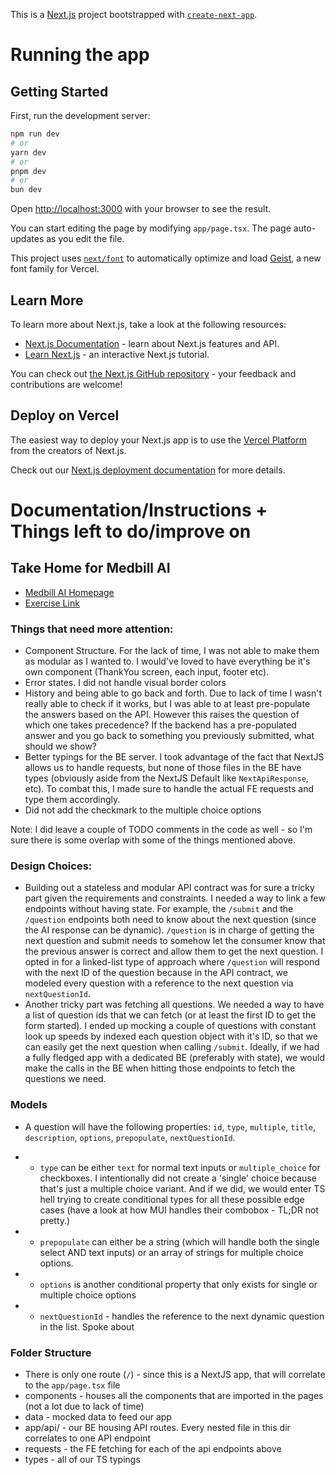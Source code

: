 This is a [Next.js](https://nextjs.org) project bootstrapped with [`create-next-app`](https://nextjs.org/docs/app/api-reference/cli/create-next-app).

# Running the app

## Getting Started

First, run the development server:

```bash
npm run dev
# or
yarn dev
# or
pnpm dev
# or
bun dev
```

Open [http://localhost:3000](http://localhost:3000) with your browser to see the result.

You can start editing the page by modifying `app/page.tsx`. The page auto-updates as you edit the file.

This project uses [`next/font`](https://nextjs.org/docs/app/building-your-application/optimizing/fonts) to automatically optimize and load [Geist](https://vercel.com/font), a new font family for Vercel.

## Learn More

To learn more about Next.js, take a look at the following resources:

- [Next.js Documentation](https://nextjs.org/docs) - learn about Next.js features and API.
- [Learn Next.js](https://nextjs.org/learn) - an interactive Next.js tutorial.

You can check out [the Next.js GitHub repository](https://github.com/vercel/next.js) - your feedback and contributions are welcome!

## Deploy on Vercel

The easiest way to deploy your Next.js app is to use the [Vercel Platform](https://vercel.com/new?utm_medium=default-template&filter=next.js&utm_source=create-next-app&utm_campaign=create-next-app-readme) from the creators of Next.js.

Check out our [Next.js deployment documentation](https://nextjs.org/docs/app/building-your-application/deploying) for more details.

# Documentation/Instructions + Things left to do/improve on

## Take Home for Medbill AI
* [Medbill AI Homepage](https://medbill.ai/)
* [Exercise Link](https://medbill-ai.notion.site/Dynamic-AI-Form-Frontend-Implementation-1be8c18b546847a2b9d79d2d3776a006)

### Things that need more attention: 
* Component Structure. For the lack of time, I was not able to make them as modular as I wanted to. I would've loved to have everything be it's own component (ThankYou screen, each input, footer etc).
* Error states. I did not handle visual border colors
* History and being able to go back and forth. Due to lack of time I wasn't really able to check if it works, but I was able to at least pre-populate the answers based on the API. However this raises the question of which one takes precedence? If the backend has a pre-populated answer and you go back to something you previously submitted, what should we show?
* Better typings for the BE server. I took advantage of the fact that NextJS allows us to handle requests, but none of those files in the BE have types (obviously aside from the NextJS Default like `NextApiResponse`, etc). To combat this, I made sure to handle the actual FE requests and type them accordingly.
* Did not add the checkmark to the multiple choice options


Note: I did leave a couple of TODO comments in the code as well - so I'm sure there is some overlap with some of the things mentioned above.

### Design Choices:
* Building out a stateless and modular API contract was for sure a tricky part given the requirements and constraints. I needed a way to link a few endpoints without having state. For example, the `/submit` and the `/question` endpoints both need to know about the next question (since the AI response can be dynamic). `/question` is in charge of getting the next question and submit needs to somehow let the consumer know that the previous answer is correct and allow them to get the next question. I opted in for a linked-list type of approach where `/question` will respond with the next ID of the question because in the API contract, we modeled every question with a reference to the next question via `nextQuestionId`. 
* Another tricky part was fetching all questions. We needed a way to have a list of question ids that we can fetch (or at least the first ID to get the form started). I ended up mocking a couple of questions with constant look up speeds by indexed each question object with it's ID, so that we can easily get the next question when calling `/submit`. Ideally, if we had a fully fledged app with a dedicated BE (preferably with state), we would make the calls in the BE when hitting those endpoints to fetch the questions we need.

### Models
* A question will have the following properties: `id`, `type`, `multiple`, `title`, `description`, `options`, `prepopulate`, `nextQuestionId`.  


* * `type` can be either `text` for normal text inputs or `multiple_choice` for checkboxes. I intentionally did not create a 'single' choice because that's just a multiple choice variant. And if we did, we would enter TS hell trying to create conditional types for all these possible edge cases (have a look at how MUI handles their combobox - TL;DR not pretty.)


* * `prepopulate` can either be a string (which will handle both the single select AND text inputs) or an array of strings for multiple choice options.


* * `options` is another conditional property that only exists for single or multiple choice options


* * `nextQuestionId` - handles the reference to the next dynamic question in the list. Spoke about


### Folder Structure
* There is only one route (`/`) - since this is a NextJS app, that will correlate to the `app/page.tsx` file
* components - houses all the components that are imported in the pages (not a lot due to lack of time)
* data - mocked data to feed our app
* app/api/<version> - our BE housing API routes. Every nested file in this dir correlates to one API endpoint
* requests - the FE fetching for each of the api endpoints above
* types - all of our TS typings